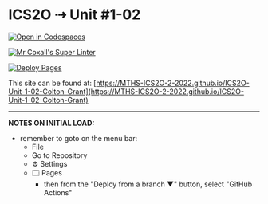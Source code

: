 # ICS2O ⇢ Unit #1-02

[![Open in Codespaces](https://classroom.github.com/assets/launch-codespace-f4981d0f882b2a3f0472912d15f9806d57e124e0fc890972558857b51b24a6f9.svg)](https://classroom.github.com/open-in-codespaces?assignment_repo_id=10087931)

[![Mr Coxall's Super Linter](https://github.com/MTHS-ICS2O-2-2022/ICS2O-Unit-1-02-Colton-Grant/workflows/Mr%20Coxall's%20Super%20Linter/badge.svg)](https://github.com/MTHS-ICS2O-2-2022/ICS2O-Unit-1-02-Colton-Grant/actions)

[![Deploy Pages](https://github.com/MTHS-ICS2O-2-2022/ICS2O-Unit-1-02-Colton-Grant/workflows/Deploy%20Pages/badge.svg)](https://github.com/MTHS-ICS2O-2-2022/ICS2O-Unit-1-02-Colton-Grant/actions)

This site can be found at: [https://MTHS-ICS2O-2-2022.github.io/ICS2O-Unit-1-02-Colton-Grant](https://MTHS-ICS2O-2-2022.github.io/ICS2O-Unit-1-02-Colton-Grant)

---

**NOTES ON INITIAL LOAD:**
- remember to goto on the menu bar:
  - File
  - Go to Repository
  - ⚙ Settings
  - 🗔 Pages
    - then from the "Deploy from a branch ▼" button, select "GitHub Actions"
